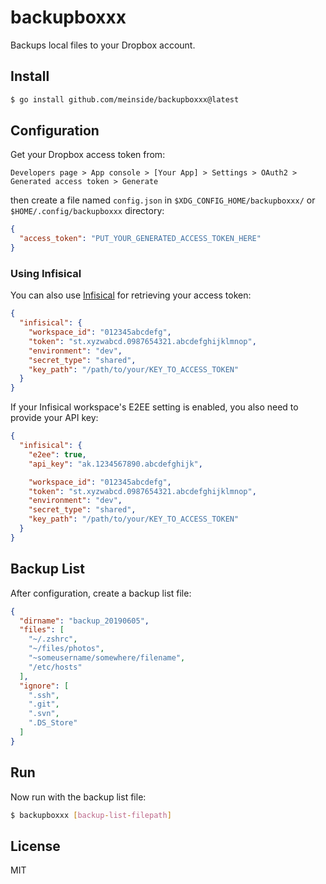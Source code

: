 # backupboxxx

Backups local files to your Dropbox account.

## Install

```bash
$ go install github.com/meinside/backupboxxx@latest
```

## Configuration

Get your Dropbox access token from:

```
Developers page > App console > [Your App] > Settings > OAuth2 > Generated access token > Generate
```

then create a file named `config.json` in `$XDG_CONFIG_HOME/backupboxxx/` or `$HOME/.config/backupboxxx` directory:

```json
{
  "access_token": "PUT_YOUR_GENERATED_ACCESS_TOKEN_HERE"
}
```

### Using Infisical

You can also use [Infisical](https://infisical.com/) for retrieving your access token:

```json
{
  "infisical": {
    "workspace_id": "012345abcdefg",
    "token": "st.xyzwabcd.0987654321.abcdefghijklmnop",
    "environment": "dev",
    "secret_type": "shared",
    "key_path": "/path/to/your/KEY_TO_ACCESS_TOKEN"
  }
}
```

If your Infisical workspace's E2EE setting is enabled, you also need to provide your API key:

```json
{
  "infisical": {
    "e2ee": true,
    "api_key": "ak.1234567890.abcdefghijk",

    "workspace_id": "012345abcdefg",
    "token": "st.xyzwabcd.0987654321.abcdefghijklmnop",
    "environment": "dev",
    "secret_type": "shared",
    "key_path": "/path/to/your/KEY_TO_ACCESS_TOKEN"
  }
}
```

## Backup List

After configuration, create a backup list file:

```json
{
  "dirname": "backup_20190605",
  "files": [
    "~/.zshrc",
    "~/files/photos",
    "~someusername/somewhere/filename",
    "/etc/hosts"
  ],
  "ignore": [
    ".ssh",
    ".git",
    ".svn",
    ".DS_Store"
  ]
}
```

## Run

Now run with the backup list file:

```bash
$ backupboxxx [backup-list-filepath]
```

## License

MIT

